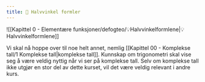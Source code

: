 ```yaml
---
title: 📄 Halvvinkel formler
---
```

![[Kapittel 0 - Elementære funksjoner/defogteo/💡Halvvinkelformlene|💡Halvvinkelformlene]]


Vi skal nå hoppe over til noe helt annet, nemlig [[Kapittel 00 - Komplekse tall/1 Komplekse tall|komplekse tall]]. Kunnskap om trigonometri skal vise seg å være veldig nyttig når vi ser på komplekse tall. Selv om komplekse tall ikke utgjør en stor del av dette kurset, vil det være veldig relevant i andre kurs.

